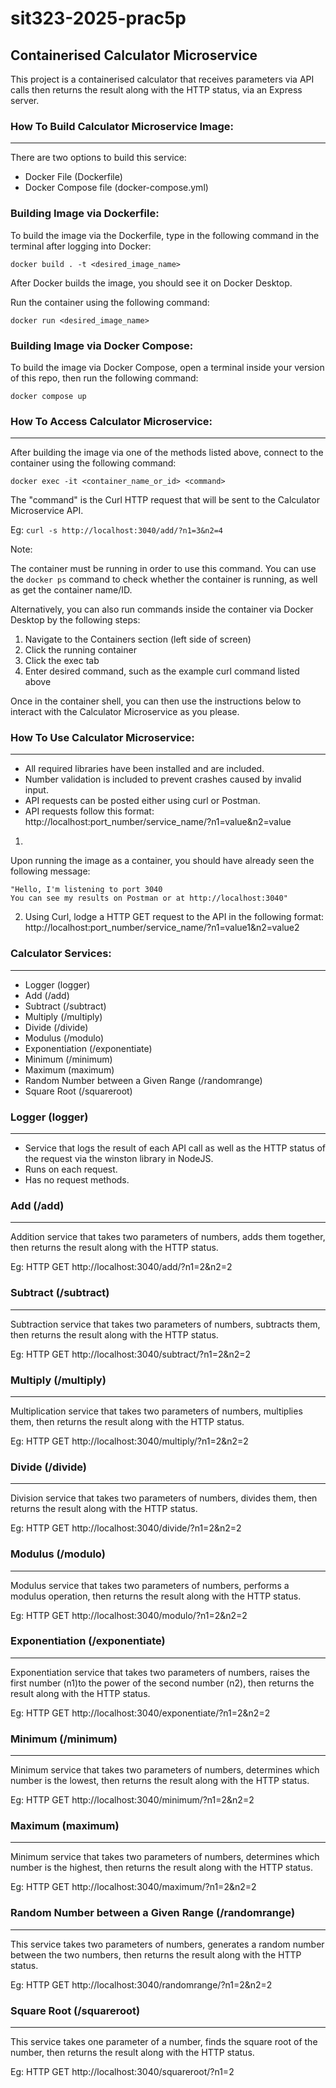 # sit323-2025-prac5p

## Containerised Calculator Microservice
This project is a containerised calculator that receives parameters via API calls then returns the result along with the HTTP status, via an Express server.

### How To Build Calculator Microservice Image:
---
There are two options to build this service:
- Docker File (Dockerfile)
- Docker Compose file (docker-compose.yml)

### Building Image via Dockerfile:
To build the image via the Dockerfile, type in the following command in the terminal after logging into Docker:

`docker build . -t <desired_image_name>`

After Docker builds the image, you should see it on Docker Desktop.

Run the container using the following command:

`docker run <desired_image_name>`

### Building Image via Docker Compose:
To build the image via Docker Compose, open a terminal inside your version of this repo, then run the following command:

`docker compose up`



### How To Access Calculator Microservice:
---
After building the image via one of the methods listed above, connect to the container using the following command:

`docker exec -it <container_name_or_id> <command>`

The "command" is the Curl HTTP request that will be sent to the Calculator Microservice API.

Eg: `curl -s http://localhost:3040/add/?n1=3&n2=4`

Note:

The container must be running in order to use this command. You can use the `docker ps` command to check whether the container is running, as well as get the container name/ID.

Alternatively, you can also run commands inside the container via Docker Desktop by the following steps:
1. Navigate to the Containers section (left side of screen)
2. Click the running container
3. Click the exec tab
4. Enter desired command, such as the example curl command listed above



Once in the container shell, you can then use the instructions below to interact with the Calculator Microservice as you please.

### How To Use Calculator Microservice:
---
- All required libraries have been installed and are included.
- Number validation is included to prevent crashes caused by invalid input.
- API requests can be posted either using curl or Postman.
- API requests follow this format:
    http://localhost:port_number/service_name/?n1=value&n2=value


1. 

Upon running the image as a container, you should have already seen the following message:
    
    "Hello, I'm listening to port 3040
    You can see my results on Postman or at http://localhost:3040"

2. Using Curl, lodge a HTTP GET request to the API in the following format: 
    http://localhost:port_number/service_name/?n1=value1&n2=value2

### Calculator Services:
---
- Logger (logger)
- Add (/add)
- Subtract (/subtract)
- Multiply (/multiply)
- Divide (/divide)
- Modulus (/modulo)
- Exponentiation (/exponentiate)
- Minimum (/minimum)
- Maximum (maximum)
- Random Number between a Given Range (/randomrange)
- Square Root (/squareroot)

### Logger (logger)
---

- Service that logs the result of each API call as well as the HTTP status of the request via the winston library in NodeJS.
- Runs on each request.
- Has no request methods.


### Add (/add)
---
Addition service that takes two parameters of numbers, adds them together, then returns the result along with the HTTP status.

Eg: HTTP GET http://localhost:3040/add/?n1=2&n2=2


### Subtract (/subtract)
---
Subtraction service that takes two parameters of numbers, subtracts them, then returns the result along with the HTTP status.

Eg: HTTP GET http://localhost:3040/subtract/?n1=2&n2=2

### Multiply (/multiply)
---
Multiplication service that takes two parameters of numbers, multiplies them, then returns the result along with the HTTP status.

Eg: HTTP GET http://localhost:3040/multiply/?n1=2&n2=2

### Divide (/divide)
---
Division service that takes two parameters of numbers, divides them, then returns the result along with the HTTP status.

Eg: HTTP GET http://localhost:3040/divide/?n1=2&n2=2

### Modulus (/modulo)
---
Modulus service that takes two parameters of numbers, performs a modulus operation, then returns the result along with the HTTP status.

Eg: HTTP GET http://localhost:3040/modulo/?n1=2&n2=2

### Exponentiation (/exponentiate)
---
Exponentiation service that takes two parameters of numbers, raises the first number (n1)to the power of the second number (n2), then returns the result along with the HTTP status.

Eg: HTTP GET http://localhost:3040/exponentiate/?n1=2&n2=2

### Minimum (/minimum)
---
Minimum service that takes two parameters of numbers, determines which number is the lowest, then returns the result along with the HTTP status.

Eg: HTTP GET http://localhost:3040/minimum/?n1=2&n2=2

### Maximum (maximum)
---
Minimum service that takes two parameters of numbers, determines which number is the highest, then returns the result along with the HTTP status.

Eg: HTTP GET http://localhost:3040/maximum/?n1=2&n2=2

### Random Number between a Given Range (/randomrange)
---
This service takes two parameters of numbers, generates a random number between the two numbers, then returns the result along with the HTTP status.

Eg: HTTP GET http://localhost:3040/randomrange/?n1=2&n2=2

### Square Root (/squareroot)
---
This service takes one parameter of a number, finds the square root of the number, then returns the result along with the HTTP status.

Eg: HTTP GET http://localhost:3040/squareroot/?n1=2